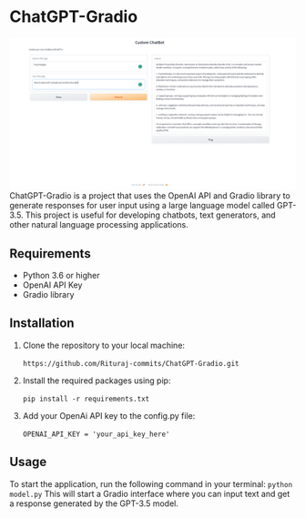 # ChatGPT-Gradio
![](/asset/img.png)
ChatGPT-Gradio is a project that uses the OpenAI API and Gradio library to generate responses for user input using a large language model called GPT-3.5. This project is useful for developing chatbots, text generators, and other natural language processing applications.

## Requirements
- Python 3.6 or higher
- OpenAI API Key
- Gradio library

## Installation
1. Clone the repository to your local machine:

    ```https://github.com/Rituraj-commits/ChatGPT-Gradio.git```

2. Install the required packages using pip:
   
    ```pip install -r requirements.txt```

3. Add your OpenAi API key to the config.py file:
   
    ```OPENAI_API_KEY = 'your_api_key_here'```

## Usage
To start the application, run the following command in your terminal:
```python model.py```
This will start a Gradio interface where you can input text and get a response generated by the GPT-3.5 model.